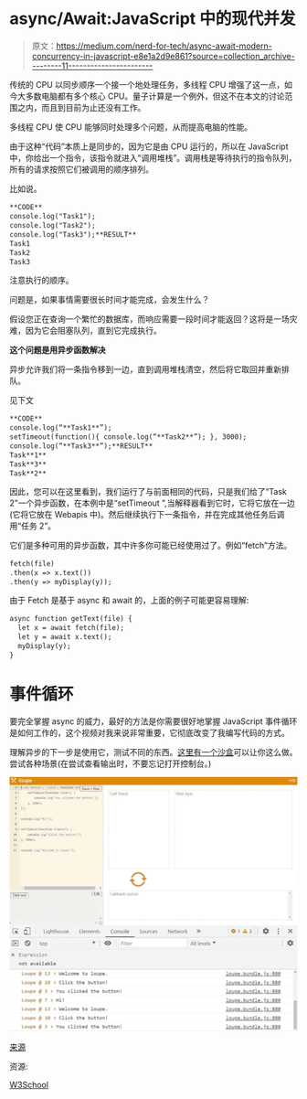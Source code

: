 # async/Await:JavaScript 中的现代并发

> 原文：<https://medium.com/nerd-for-tech/async-await-modern-concurrency-in-javascript-e8e1a2d9e861?source=collection_archive---------11----------------------->

传统的 CPU 以同步顺序一个接一个地处理任务，多线程 CPU 增强了这一点，如今大多数电脑都有多个核心 CPU。量子计算是一个例外，但这不在本文的讨论范围之内，而且到目前为止还没有工作。

多线程 CPU 使 CPU 能够同时处理多个问题，从而提高电脑的性能。

由于这种“代码”本质上是同步的，因为它是由 CPU 运行的，所以在 JavaScript 中，你给出一个指令，该指令就进入“调用堆栈”。调用栈是等待执行的指令队列，所有的请求按照它们被调用的顺序排列。

比如说。

```
**CODE**
console.log("Task1");
console.log("Task2");
console.log("Task3");**RESULT**
Task1
Task2
Task3
```

注意执行的顺序。

问题是，如果事情需要很长时间才能完成，会发生什么？

假设您正在查询一个繁忙的数据库，而响应需要一段时间才能返回？这将是一场灾难，因为它会阻塞队列，直到它完成执行。

**这个问题是用异步函数解决**

异步允许我们将一条指令移到一边，直到调用堆栈清空，然后将它取回并重新排队。

见下文

```
**CODE**
console.log(“**Task1**”);
setTimeout(function(){ console.log(“**Task2**”); }, 3000);
console.log(“**Task3**”);**RESULT**
Task**1**
Task**3**
Task**2**
```

因此，您可以在这里看到，我们运行了与前面相同的代码，只是我们给了“Task 2”一个异步函数，在本例中是“setTimeout ”,当解释器看到它时，它将它放在一边(它将它放在 Webapis 中)。然后继续执行下一条指令，并在完成其他任务后调用“任务 2”。

它们是多种可用的异步函数，其中许多你可能已经使用过了。例如“fetch”方法。

```
fetch(file)
.then(x => x.text())
.then(y => myDisplay(y));
```

由于 Fetch 是基于 async 和 await 的，上面的例子可能更容易理解:

```
async function getText(file) {
  let x = await fetch(file);
  let y = await x.text();
  myDisplay(y);
}
```

# 事件循环

要完全掌握 async 的威力，最好的方法是你需要很好地掌握 JavaScript 事件循环是如何工作的，这个视频对我来说非常重要，它彻底改变了我编写代码的方式。

理解异步的下一步是使用它，测试不同的东西。[这里有一个沙盒](http://latentflip.com/loupe/?code=JC5vbignYnV0dG9uJywgJ2NsaWNrJywgZnVuY3Rpb24gb25DbGljaygpIHsKICAgIHNldFRpbWVvdXQoZnVuY3Rpb24gdGltZXIoKSB7CiAgICAgICAgY29uc29sZS5sb2coJ1lvdSBjbGlja2VkIHRoZSBidXR0b24hJyk7ICAgIAogICAgfSwgMjAwMCk7Cn0pOwoKY29uc29sZS5sb2coIkhpISIpOwoKc2V0VGltZW91dChmdW5jdGlvbiB0aW1lb3V0KCkgewogICAgY29uc29sZS5sb2coIkNsaWNrIHRoZSBidXR0b24hIik7Cn0sIDUwMDApOwoKY29uc29sZS5sb2coIldlbGNvbWUgdG8gbG91cGUuIik7!!!PGJ1dHRvbj5DbGljayBtZSE8L2J1dHRvbj4%3D)可以让你这么做。尝试各种场景(在尝试查看输出时，不要忘记打开控制台。)

![](img/aaec7317adf64b6e46f9bd925de8bf6a.png)

[来源](http://latentflip.com/loupe/?code=JC5vbignYnV0dG9uJywgJ2NsaWNrJywgZnVuY3Rpb24gb25DbGljaygpIHsKICAgIHNldFRpbWVvdXQoZnVuY3Rpb24gdGltZXIoKSB7CiAgICAgICAgY29uc29sZS5sb2coJ1lvdSBjbGlja2VkIHRoZSBidXR0b24hJyk7ICAgIAogICAgfSwgMjAwMCk7Cn0pOwoKY29uc29sZS5sb2coIkhpISIpOwoKc2V0VGltZW91dChmdW5jdGlvbiB0aW1lb3V0KCkgewogICAgY29uc29sZS5sb2coIkNsaWNrIHRoZSBidXR0b24hIik7Cn0sIDUwMDApOwoKY29uc29sZS5sb2coIldlbGNvbWUgdG8gbG91cGUuIik7!!!PGJ1dHRvbj5DbGljayBtZSE8L2J1dHRvbj4%3D)

资源:

[W3School](https://www.w3schools.com/js/js_api_fetch.asp)